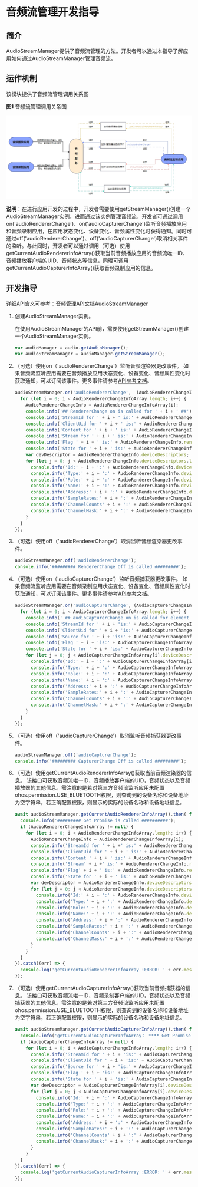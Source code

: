 # 音频流管理开发指导

## 简介

AudioStreamManager提供了音频流管理的方法。开发者可以通过本指导了解应用如何通过AudioStreamManager管理音频流。

## 运作机制

该模块提供了音频流管理调用关系图

**图1** 音频流管理调用关系图

![zh-ch_image_audio_stream_manager](figures/zh-ch_image_audio_stream_manager.png)

**说明**：在进行应用开发的过程中，开发者需要使用getStreamManager()创建一个AudioStreamManager实例，进而通过该实例管理音频流。开发者可通过调用on('audioRendererChange')、on('audioCapturerChange')监听音频播放应用和音频录制应用，在应用状态变化、设备变化、音频属性变化时获得通知。同时可通过off('audioRendererChange')、off('audioCapturerChange')取消相关事件的监听。与此同时，开发者可以通过调用（可选）使用getCurrentAudioRendererInfoArray()获取当前音频播放应用的音频流唯一ID、音频播放客户端的UID、音频状态等信息，同理可调用getCurrentAudioCapturerInfoArray()获取音频录制应用的信息。

## 开发指导

详细API含义可参考：[音频管理API文档AudioStreamManager](../reference/apis/js-apis-audio.md#audiostreammanager9)

1. 创建AudioStreamManager实例。

   在使用AudioStreamManager的API前，需要使用getStreamManager()创建一个AudioStreamManager实例。

   ```js
   var audioManager = audio.getAudioManager();
   var audioStreamManager = audioManager.getStreamManager();
   ```

2. （可选）使用on（'audioRendererChange'）监听音频渲染器更改事件。
如果音频流监听应用需要在音频播放应用状态变化、设备变化、音频属性变化时获取通知，可以订阅该事件。更多事件请参考[API参考文档](../reference/apis/js-apis-audio.md)。

   ```js
   audioStreamManager.on('audioRendererChange',  (AudioRendererChangeInfoArray) => {
     for (let i = 0; i < AudioRendererChangeInfoArray.length; i++) {
       AudioRendererChangeInfo = AudioRendererChangeInfoArray[i];
       console.info('## RendererChange on is called for ' + i + ' ##');
       console.info('StreamId for ' + i + ' is:' + AudioRendererChangeInfo.streamId);
       console.info('ClientUid for ' + i + ' is:' + AudioRendererChangeInfo.clientUid);
       console.info('Content for ' + i + ' is:' + AudioRendererChangeInfo.rendererInfo.content);
       console.info('Stream for ' + i + ' is:' + AudioRendererChangeInfo.rendererInfo.usage);
       console.info('Flag ' + i + ' is:' + AudioRendererChangeInfo.rendererInfo.rendererFlags);
       console.info('State for ' + i + ' is:' + AudioRendererChangeInfo.rendererState);  
       var devDescriptor = AudioRendererChangeInfo.deviceDescriptors;
       for (let j = 0; j < AudioRendererChangeInfo.deviceDescriptors.length; j++) {
         console.info('Id:' + i + ':' + AudioRendererChangeInfo.deviceDescriptors[j].id);
         console.info('Type:' + i + ':' + AudioRendererChangeInfo.deviceDescriptors[j].deviceType);
         console.info('Role:' + i + ':' + AudioRendererChangeInfo.deviceDescriptors[j].deviceRole);
         console.info('Name:' + i + ':' + AudioRendererChangeInfo.deviceDescriptors[j].name);
         console.info('Address:' + i + ':' + AudioRendererChangeInfo.deviceDescriptors[j].address);
         console.info('SampleRates:' + i + ':' + AudioRendererChangeInfo.deviceDescriptors[j].sampleRates[0]);
         console.info('ChannelCounts' + i + ':' + AudioRendererChangeInfo.deviceDescriptors[j].channelCounts[0]);
         console.info('ChannelMask:' + i + ':' + AudioRendererChangeInfo.deviceDescriptors[j].channelMasks);
       }
     }
   });
   ```

3. （可选）使用off（'audioRendererChange'）取消监听音频渲染器更改事件。

   ```js
   audioStreamManager.off('audioRendererChange');
   console.info('######### RendererChange Off is called #########');
   ```   

4. （可选）使用on（'audioCapturerChange'）监听音频捕获器更改事件。
如果音频流监听应用需要在音频录制应用状态变化、设备变化、音频属性变化时获取通知，可以订阅该事件。更多事件请参考[API参考文档](../reference/apis/js-apis-audio.md)。

   ```js
   audioStreamManager.on('audioCapturerChange', (AudioCapturerChangeInfoArray) =>  {
     for (let i = 0; i < AudioCapturerChangeInfoArray.length; i++) {
       console.info(' ## audioCapturerChange on is called for element ' + i + ' ##');
       console.info('StreamId for ' + i + 'is:' + AudioCapturerChangeInfoArray[i].streamId);
       console.info('ClientUid for ' + i + 'is:' + AudioCapturerChangeInfoArray[i].clientUid);
       console.info('Source for ' + i + 'is:' + AudioCapturerChangeInfoArray[i].capturerInfo.source);
       console.info('Flag ' + i + 'is:' + AudioCapturerChangeInfoArray[i].capturerInfo.capturerFlags);
       console.info('State for ' + i + 'is:' + AudioCapturerChangeInfoArray[i].capturerState);  
       for (let j = 0; j < AudioCapturerChangeInfoArray[i].deviceDescriptors.length; j++) {
         console.info('Id:' + i + ':' + AudioCapturerChangeInfoArray[i].deviceDescriptors[j].id);
         console.info('Type:' + i + ':' + AudioCapturerChangeInfoArray[i].deviceDescriptors[j].deviceType);
         console.info('Role:' + i + ':' + AudioCapturerChangeInfoArray[i].deviceDescriptors[j].deviceRole);
         console.info('Name:' + i + ':' + AudioCapturerChangeInfoArray[i].deviceDescriptors[j].name);
         console.info('Address:' + i + ':' + AudioCapturerChangeInfoArray[i].deviceDescriptors[j].address);
         console.info('SampleRates:' + i + ':' + AudioCapturerChangeInfoArray[i].deviceDescriptors[j].sampleRates[0]);
         console.info('ChannelCounts' + i + ':' + AudioCapturerChangeInfoArray[i].deviceDescriptors[j].channelCounts[0]);
         console.info('ChannelMask:' + i + ':' + AudioCapturerChangeInfoArray[i].deviceDescriptors[j].channelMasks);
       }
     }
   });
   ```  

5. （可选）使用off（'audioCapturerChange'）取消监听音频捕获器更改事件。

   ```js
   audioStreamManager.off('audioCapturerChange');
   console.info('######### CapturerChange Off is called #########');
   ```  

6. （可选）使用getCurrentAudioRendererInfoArray()获取当前音频渲染器的信息。
该接口可获取音频流唯一ID，音频播放客户端的UID，音频状态以及音频播放器的其他信息。需注意的是若对第三方音频流监听应用未配置ohos.permission.USE_BLUETOOTH权限，则查询到的设备名称和设备地址为空字符串，若正确配置权限，则显示的实际的设备名称和设备地址信息。
   
   ```js
   await audioStreamManager.getCurrentAudioRendererInfoArray().then( function (AudioRendererChangeInfoArray) {
     console.info('######### Get Promise is called ##########');
     if (AudioRendererChangeInfoArray != null) {
       for (let i = 0; i < AudioRendererChangeInfoArray.length; i++) {
         AudioRendererChangeInfo = AudioRendererChangeInfoArray[i];
         console.info('StreamId for ' + i +' is:' + AudioRendererChangeInfo.streamId);
         console.info('ClientUid for ' + i + ' is:' + AudioRendererChangeInfo.clientUid);
         console.info('Content ' + i + ' is:' + AudioRendererChangeInfo.rendererInfo.content);
         console.info('Stream' + i +' is:' + AudioRendererChangeInfo.rendererInfo.usage);
         console.info('Flag' + i + ' is:' + AudioRendererChangeInfo.rendererInfo.rendererFlags); 
         console.info('State for ' + i + ' is:' + AudioRendererChangeInfo.rendererState);  
         var devDescriptor = AudioRendererChangeInfo.deviceDescriptors;
         for (let j = 0; j < AudioRendererChangeInfo.deviceDescriptors.length; j++) {
           console.info('Id:' + i + ':' + AudioRendererChangeInfo.deviceDescriptors[j].id);
           console.info('Type:' + i + ':' + AudioRendererChangeInfo.deviceDescriptors[j].deviceType);
           console.info('Role:' + i + ':' + AudioRendererChangeInfo.deviceDescriptors[j].deviceRole);
           console.info('Name:' + i + ':' + AudioRendererChangeInfo.deviceDescriptors[j].name);
           console.info('Address:' + i + ':' + AudioRendererChangeInfo.deviceDescriptors[j].address);
           console.info('SampleRates:' + i + ':' + AudioRendererChangeInfo.deviceDescriptors[j].sampleRates[0]);
           console.info('ChannelCounts' + i + ':' + AudioRendererChangeInfo.deviceDescriptors[j].channelCounts[0]);
           console.info('ChannelMask:' + i + ':' + AudioRendererChangeInfo.deviceDescriptors[j].channelMasks);
         }
       }
     }
   }).catch((err) => {
     console.log('getCurrentAudioRendererInfoArray :ERROR: ' + err.message);
   });
   ``` 

7. （可选）使用getCurrentAudioCapturerInfoArray()获取当前音频捕获器的信息。
该接口可获取音频流唯一ID，音频录制客户端的UID，音频状态以及音频捕获器的其他信息。需注意的是若对第三方音频流监听应用未配置ohos.permission.USE_BLUETOOTH权限，则查询到的设备名称和设备地址为空字符串，若正确配置权限，则显示的实际的设备名称和设备地址信息。
   
   ```js
   await audioStreamManager.getCurrentAudioCapturerInfoArray().then( function (AudioCapturerChangeInfoArray) {
     console.info('getCurrentAudioCapturerInfoArray： **** Get Promise Called ****');
     if (AudioCapturerChangeInfoArray != null) {
       for (let i = 0; i < AudioCapturerChangeInfoArray.length; i++) {
         console.info('StreamId for ' + i + 'is:' + AudioCapturerChangeInfoArray[i].streamId);
         console.info('ClientUid for ' + i + 'is:' + AudioCapturerChangeInfoArray[i].clientUid);
         console.info('Source for ' + i + 'is:' + AudioCapturerChangeInfoArray[i].capturerInfo.source);
         console.info('Flag ' + i + 'is:' + AudioCapturerChangeInfoArray[i].capturerInfo.capturerFlags);
         console.info('State for ' + i + 'is:' + AudioCapturerChangeInfoArray[i].capturerState);  
         var devDescriptor = AudioCapturerChangeInfoArray[i].deviceDescriptors;
         for (let j = 0; j < AudioCapturerChangeInfoArray[i].deviceDescriptors.length; j++) {
           console.info('Id:' + i + ':' + AudioCapturerChangeInfoArray[i].deviceDescriptors[j].id);
           console.info('Type:' + i + ':' + AudioCapturerChangeInfoArray[i].deviceDescriptors[j].deviceType);
           console.info('Role:' + i + ':' + AudioCapturerChangeInfoArray[i].deviceDescriptors[j].deviceRole);
           console.info('Name:' + i + ':' + AudioCapturerChangeInfoArray[i].deviceDescriptors[j].name)
           console.info('Address:' + i + ':' + AudioCapturerChangeInfoArray[i].deviceDescriptors[j].address);
           console.info('SampleRates:' + i + ':' + AudioCapturerChangeInfoArray[i].deviceDescriptors[j].sampleRates[0]);
           console.info('ChannelCounts' + i + ':' + AudioCapturerChangeInfoArray[i].deviceDescriptors[j].channelCounts[0]);
           console.info('ChannelMask:' + i + ':' + AudioCapturerChangeInfoArray[i].deviceDescriptors[j].channelMasks);
         }
       }
     }
   }).catch((err) => {
     console.log('getCurrentAudioCapturerInfoArray :ERROR: ' + err.message);
   });
   ```      